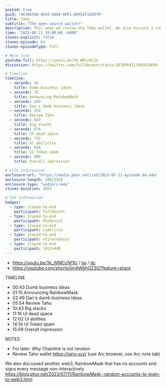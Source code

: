 ```yaml
---
posted: true
guid: "4E30654D-4E64-4A04-80F1-D8952F1EE079"
title: Taho
subtitle: "The open source wallet?"
description: This week we review the Taho wallet. We also discuss a new concept in web3, RainbowMask, that has no accounts and signs every message non-interactively. Thanks to all who stayed until the end! 
time: "2022-08-11 18:00:00 -0400"
itunes-explicit: false
itunes-episode: 84
itunes-episodeType: full

# More info
youtube-full: https://youtu.be/3k_WMCcN11U
discussion: https://twitter.com/fulldecent/status/1678964717681819648

# Timeline
timeline:
  - seconds: 43
    title: Dumb business ideas
  - seconds: 75
    title: Announcing RainbowMask
  - seconds: 169
    title: Dan's dumb business ideas
  - seconds: 354
    title: Review Taho
  - seconds: 643
    title: Big stacks
  - seconds: 676
    title: UI dead space
  - seconds: 722
    title: Ul abilities
  - seconds: 854
    title: UI Token spam
  - seconds: 909
    title: Overall impression

# File information
enclosure-url: "https://media.phor.net/csh/2023-07-11-episode-84.m4a"
enclosure-length: 20823910
enclosure-type: "audio/x-m4a"
itunes-duration: 1023

# CSH information
badges:
  - type: stayed-to-end
    participant: fulldecent
  - type: stayed-to-end
    participant: dtedesco1
  - type: stayed-to-end
    participant: vjdeliria
  - type: stayed-to-end
    participant: xtinatedesco
  - type: stayed-to-end
    participant: t012n4d0
---
```


<!--end of quick notes-->

- https://youtu.be/3k_WMCcN11U / [tw](https://twitter.com/fulldecent/status/1678964717681819648) / [dc](https://discord.com/channels/513179688865234945/882640701794451536/1128523714020003931)
- https://youtube.com/shorts/jjmAWbhGZ3Q?feature=share 

TIMELINE

- 00:43 Dumb business ideas
- 01:15 Announcing RainbowMask
- 02:49 Dan's dumb business ideas
- 05:54 Review Taho
- 10:43 Big stacks
- 11:16 UI dead space
- 12:02 Ul abilities
- 14:14 UI Token spam
- 15:09 Overall impression

NOTES

- For later: Why Chainlink is not random
- Review Taho wallet https://taho.xyz/ (use Arc browser, use Arc note tab)

We also discussed another web3, RainbowMask that has no accounts and signs every message non-interactively https://blog.phor.net/2023/07/11/RainbowMask,-random-accounts-to-login-to-web3.html